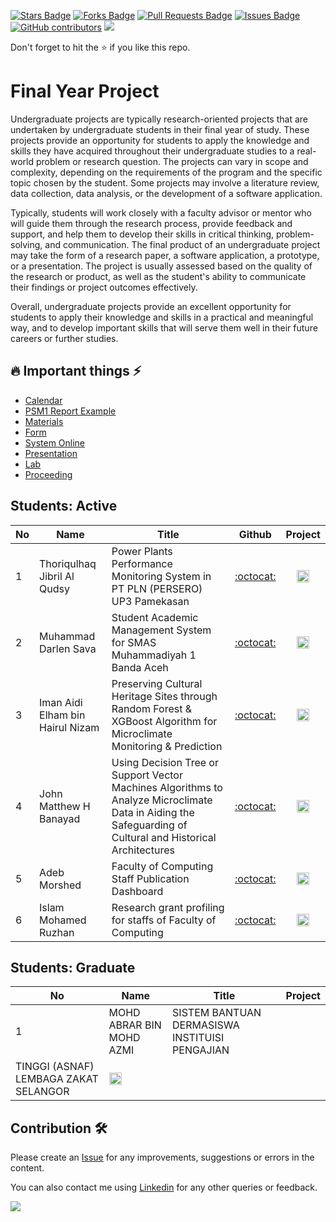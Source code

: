 <a href="https://github.com/drshahizan/undergraduate-project/stargazers"><img src="https://img.shields.io/github/stars/drshahizan/undergraduate-project" alt="Stars Badge"/></a>
<a href="https://github.com/drshahizan/undergraduate-project/network/members"><img src="https://img.shields.io/github/forks/drshahizan/undergraduate-project" alt="Forks Badge"/></a>
<a href="https://github.com/drshahizan/undergraduate-project/pulls"><img src="https://img.shields.io/github/issues-pr/drshahizan/undergraduate-project" alt="Pull Requests Badge"/></a>
<a href="https://github.com/drshahizan/undergraduate-project/issues"><img src="https://img.shields.io/github/issues/drshahizan/undergraduate-project" alt="Issues Badge"/></a>
<a href="https://github.com/drshahizan/undergraduate-project/graphs/contributors"><img alt="GitHub contributors" src="https://img.shields.io/github/contributors/drshahizan/undergraduate-project?color=2b9348"></a>
![](https://visitor-badge.glitch.me/badge?page_id=drshahizan/undergraduate-project)

Don't forget to hit the :star: if you like this repo.

# Final Year Project

Undergraduate projects are typically research-oriented projects that are undertaken by undergraduate students in their final year of study. These projects provide an opportunity for students to apply the knowledge and skills they have acquired throughout their undergraduate studies to a real-world problem or research question. The projects can vary in scope and complexity, depending on the requirements of the program and the specific topic chosen by the student. Some projects may involve a literature review, data collection, data analysis, or the development of a software application.

Typically, students will work closely with a faculty advisor or mentor who will guide them through the research process, provide feedback and support, and help them to develop their skills in critical thinking, problem-solving, and communication. The final product of an undergraduate project may take the form of a research paper, a software application, a prototype, or a presentation. The project is usually assessed based on the quality of the research or product, as well as the student's ability to communicate their findings or project outcomes effectively.

Overall, undergraduate projects provide an excellent opportunity for students to apply their knowledge and skills in a practical and meaningful way, and to develop important skills that will serve them well in their future careers or further studies.

## 🔥 Important things ⚡
- [Calendar](./materials/calendar.md)
- [PSM1 Report Example](./materials/list-thesis.md)
- [Materials](https://comp.utm.my/psm/psm-materials/)
- [Form](https://comp.utm.my/psm/psm-form/)
- [System Online](https://comp.utm.my/psm/psm-system-online/)
- [Presentation](https://comp.utm.my/psm/psm-presentation/)
- [Lab](https://comp.utm.my/psm/lab/)
- [Proceeding](https://comp.utm.my/psm/lab/)

## Students: Active

| No | Name | Title |  Github | Project |
| ----- | ----- | ------ | :------: | :------: |
| 1 | Thoriqulhaq Jibril Al Qudsy | Power Plants Performance Monitoring System in PT PLN (PERSERO) UP3 Pamekasan | [:octocat:](https://github.com/thoriqulhaq) | <a href="https://github.com/drshahizan/undergraduate-project/tree/main/PSM2/thoriqulhaq" ><img src="./images/calendar-24.svg" width="20px" height="20px" ></a> |
| 2 | Muhammad Darlen Sava | Student Academic Management System for SMAS Muhammadiyah 1 Banda Aceh | [:octocat:](https://github.com/NostrumPyre) | <a href="https://github.com/drshahizan/undergraduate-project/tree/main/PSM2/darlen" ><img src="./images/calendar-24.svg" width="20px" height="20px" ></a> |
| 3 | Iman Aidi Elham bin Hairul Nizam | Preserving Cultural Heritage Sites through Random Forest & XGBoost Algorithm for Microclimate Monitoring & Prediction | [:octocat:](https://github.com/edy034) | <a href="https://github.com/drshahizan/undergraduate-project/tree/main/PSM1/eddy" ><img src="./images/calendar-24.svg" width="20px" height="20px" ></a> |
| 4 | John Matthew H Banayad | Using Decision Tree or Support Vector Machines Algorithms to Analyze Microclimate Data in Aiding the Safeguarding of Cultural and Historical Architectures | [:octocat:](https://github.com/banayadjohn) | <a href="https://github.com/drshahizan/undergraduate-project/tree/main/PSM1/banayadjohn" ><img src="./images/calendar-24.svg" width="20px" height="20px" ></a> |
| 5 | Adeb Morshed | Faculty of Computing Staff Publication Dashboard | [:octocat:](https://github.com/AdibNihal10) | <a href="https://github.com/drshahizan/undergraduate-project/tree/main/PSM1/AdibNihal10" ><img src="./images/calendar-24.svg" width="20px" height="20px" ></a> |
| 6 | Islam Mohamed Ruzhan | Research grant profiling for staffs of Faculty of Computing | [:octocat:](https://github.com/ruzhan05) | <a href="https://github.com/drshahizan/undergraduate-project/tree/main/PSM1/ruzhan05" ><img src="./images/calendar-24.svg" width="20px" height="20px" ></a> |


## Students: Graduate

| No | Name | Title | Project |
| ----- | ----- | ------ | :------: |
| 1 | MOHD ABRAR BIN MOHD AZMI | SISTEM BANTUAN DERMASISWA INSTITUISI PENGAJIAN
TINGGI (ASNAF) LEMBAGA ZAKAT SELANGOR | <a href="/PSM2/etc/abrar.pdf" ><img src="./images/calendar-24.svg" width="20px" height="20px" ></a> |


## Contribution 🛠️
Please create an [Issue](https://github.com/drshahizan/undergraduate-project/issues) for any improvements, suggestions or errors in the content.

You can also contact me using [Linkedin](https://www.linkedin.com/in/drshahizan/) for any other queries or feedback.

![](https://visitor-badge.glitch.me/badge?page_id=drshahizan)
